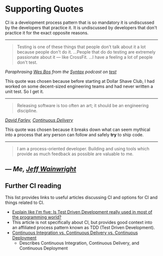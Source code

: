 # Supporting Quotes

CI is a development process pattern that is so mandatory it is undiscussed by the developers that practice it. It is undiscussed by developers that don't practice it for the exact opposite reasons.

---

> Testing is one of these things that people don't talk about it a lot because people don't do it. ...People that do do testing are extremely passionate about it — like CrossFit. ...I have a feeling a lot of people don't test.

_Paraphrasing [Wes Bos](wesbos.com) from the [Syntax](syntax.fm) podcast on [test](https://syntax.fm/show/040/the-testing-show)_

This quote was chosen because before starting at Dollar Shave Club, I had worked on some decent-sized engineering teams and had never written a unit test. So I get it.

----

> Releasing software is too often an art; it should be an engineering discipline.

_[David Farley](http://www.davefarley.net/), [Continuous Delivery](https://martinfowler.com/books/continuousDelivery.html)_

This quote was chosen because it breaks down what can seem mythical into a process that any person can follow and safely **try** to ship code.

---

> I am a process-oriented developer. Building and using tools which provide as much feedback as possible are valuable to me.

## _— Me, [Jeff Wainwright](https://github.com/yowainwright)_

## Further CI reading

This list provides links to useful articles discussing CI and options for CI and things related to CI.

- [Explain like I'm five: Is Test Driven Development really used in most of the programming world?](https://dev.to/bartude/explain-like-im-five-is-test-driven-development-really-that-used-in-most-of-the-programming-world-c2m)
 - This article is not specifically about CI, but provides good context into an affiliated process pattern known as TDD (Test Driven Development).
- [Continuous Integration vs. Continuous Delivery vs. Continuous Deployment](https://www.atlassian.com/continuous-delivery/ci-vs-ci-vs-cd)
  - Describes Continuous Integration, Continuous Delivery, and Continuous Deployment
